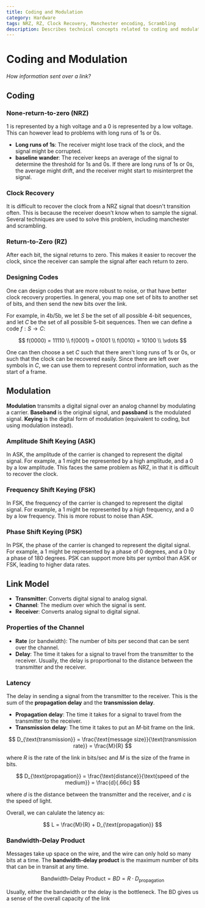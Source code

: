 ```yaml
---
title: Coding and Modulation
category: Hardware
tags: NRZ, RZ, Clock Recovery, Manchester encoding, Scrambling
description: Describes technical concepts related to coding and modulation techniques in hardware applications, specifically focusing on NRZ, RZ, clock recovery, Manchester encoding, scrambling, ASK, FSK, PSK, channel properties, latency, and bandwidth-delay product. The document covers the design of codes for error detection and correction, types of modulation schemes used for data transmission, and characteristics of communication channels that affect signal quality.
---
```


# Coding and Modulation

*How information sent over a link?*

## Coding

### None-return-to-zero (NRZ)

1 is represented by a high voltage and a 0 is represented by a low voltage. This can however lead to problems with long runs of 1s or 0s.

- **Long runs of 1s**: The receiver might lose track of the clock, and the signal might be corrupted.
- **baseline wander**: The receiver keeps an average of the signal to determine the threshold for 1s and 0s. If there are long runs of 1s or 0s, the average might drift, and the receiver might start to misinterpret the signal.

### Clock Recovery

It is difficult to recover the clock from a NRZ signal that doesn't transition often. This is because the receiver doesn't know when to sample the signal. Several techniques are used to solve this problem, including manchester and scrambling. 

### Return-to-Zero (RZ)

After each bit, the signal returns to zero. This makes it easier to recover the clock, since the receiver can sample the signal after each return to zero.

### Designing Codes

One can design codes that are more robust to noise, or that have better clock recovery properties. In general, you map one set of bits to another set of bits, and then send the new bits over the link.

For example, in 4b/5b, we let $S$ be the set of all possible 4-bit sequences, and let $C$ be the set of all possible 5-bit sequences. Then we can define a code $f: S \to C$:

$$
f(0000) = 11110 \\
f(0001) = 01001 \\
f(0010) = 10100 \\
\vdots
$$

One can then choose a set $C$ such that there aren't long runs of 1s or 0s, or such that the clock can be recovered easily. Since there are left over symbols in $C$, we can use them to represent control information, such as the start of a frame.

## Modulation

**Modulation** transmits a digital signal over an analog channel by modulating a carrier. **Baseband** is the original signal, and **passband** is the modulated signal. **Keying** is the digital form of modulation (equivalent to coding, but using modulation instead).

### Amplitude Shift Keying (ASK)

In ASK, the amplitude of the carrier is changed to represent the digital signal. For example, a 1 might be represented by a high amplitude, and a 0 by a low amplitude. This faces the same problem as NRZ, in that it is difficult to recover the clock.

### Frequency Shift Keying (FSK)

In FSK, the frequency of the carrier is changed to represent the digital signal. For example, a 1 might be represented by a high frequency, and a 0 by a low frequency. This is more robust to noise than ASK.

### Phase Shift Keying (PSK)

In PSK, the phase of the carrier is changed to represent the digital signal. For example, a 1 might be represented by a phase of 0 degrees, and a 0 by a phase of 180 degrees. PSK can support more bits per symbol than ASK or FSK, leading to higher data rates.

## Link Model

- **Transmitter**: Converts digital signal to analog signal.
- **Channel**: The medium over which the signal is sent.
- **Receiver**: Converts analog signal to digital signal.

### Properties of the Channel

- **Rate** (or bandwidth): The number of bits per second that can be sent over the channel.
- **Delay**: The time it takes for a signal to travel from the transmitter to the receiver. Usually, the delay is proportional to the distance between the transmitter and the receiver.

### Latency

The delay in sending a signal from the transmitter to the receiver. This is the sum of the **propagation delay** and the **transmission delay**.

- **Propagation delay**: The time it takes for a signal to travel from the transmitter to the receiver.
- **Transmission delay**: The time it takes to put an $M$-bit frame on the link.

$$
D_{\text{transmission}} = \frac{\text{message size}}{\text{transmission rate}} = \frac{M}{R}
$$

where $R$ is the rate of the link in bits/sec and $M$ is the size of the frame in bits.

$$
D_{\text{propagation}} = \frac{\text{distance}}{\text{speed of the medium}} = \frac{d}{.66c}
$$

where $d$ is the distance between the transmitter and the receiver, and $c$ is the speed of light.

Overall, we can calulate the latency as:

$$
L = \frac{M}{R} + D_{\text{propagation}}
$$

### Bandwidth-Delay Product

Messages take up space on the wire, and the wire can only hold so many bits at a time. The **bandwidth-delay product** is the maximum number of bits that can be in transit at any time.

$$
\text{Bandwidth-Delay Product} = BD = R \cdot D_{\text{propagation}}
$$

Usually, either the bandwidth or the delay is the bottleneck. The BD gives us a sense of the overall capacity of the link